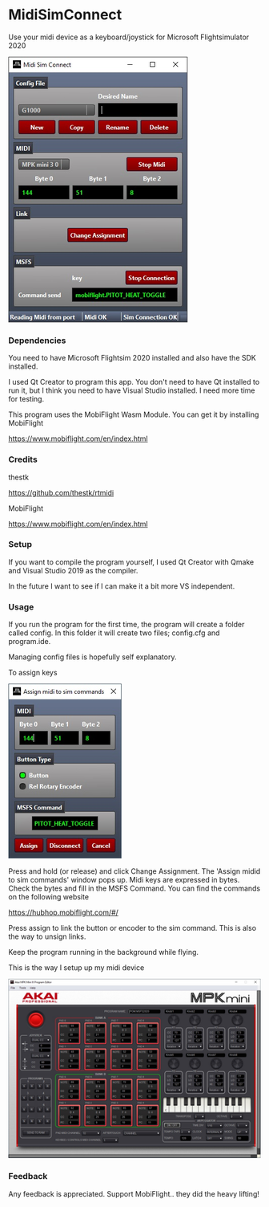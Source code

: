 # MidiSimConnect
Use your midi device as a keyboard/joystick for Microsoft Flightsimulator 2020

![MidiSimConnect](https://github.com/Ariebaba/MidiSimConnect/blob/main/Github/MidiSimConnect.jpg)

### Dependencies ###

You need to have Microsoft Flightsim 2020 installed and also have the SDK installed.

I used Qt Creator to program this app. You don't need to have Qt installed to run it, but I think you need to have Visual Studio installed. I need more time for testing.

This program uses the MobiFlight Wasm Module. You can get it by installing MobiFlight

https://www.mobiflight.com/en/index.html

### Credits ###

thestk

https://github.com/thestk/rtmidi

MobiFlight

https://www.mobiflight.com/en/index.html

### Setup ###

If you want to compile the program yourself, I used Qt Creator with Qmake and Visual Studio 2019 as the compiler.

In the future I want to see if I can make it a bit more VS independent.

### Usage ###

If you run the program for the first time, the program will create a folder called config. In this folder it will create two files; config.cfg and program.ide.

Managing config files is hopefully self explanatory. 

To assign keys

![Assign](https://github.com/Ariebaba/MidiSimConnect/blob/main/Github/AssignMidiToSimCommands.jpg)

Press and hold (or release) and click Change Assignment. The 'Assign midid to sim commands' window pops up. Midi keys are expressed in bytes. Check the bytes and fill in the MSFS Command. You can find the commands on the following website

https://hubhop.mobiflight.com/#/

Press assign to link the button or encoder to the sim command. This is also the way to unsign links.

Keep the program running in the background while flying.

This is the way I setup up my midi device

![MidiDevice](https://github.com/Ariebaba/MidiSimConnect/blob/main/Github/AkaiMPKMiniIIIProgramEditor.jpg)

### Feedback ###

Any feedback is appreciated. Support MobiFlight.. they did the heavy lifting!
